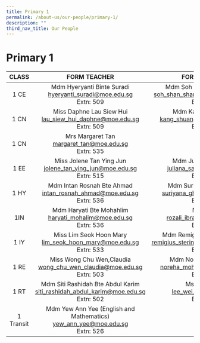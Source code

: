 ```yaml
---
title: Primary 1
permalink: /about-us/our-people/primary-1/
description: ""
third_nav_title: Our People
---
```

# Primary 1


| CLASS |  FORM TEACHER    |   FORM TEACHER         |
|:-----:|:---------------:|:-----------:|
|  1 CE | Mdm Hyeryanti Binte Suradi<br>[hyeryanti_suradi@moe.edu.sg](mailto:hyeryanti_suradi@moe.edu.sg)<br>Extn: 509            | Mdm Soh Shan Shan Serene<br>[soh_shan_shan_serene@moe.edu.sg](mailto:soh_shan_shan_serene@moe.edu.sg)<br>Extn: 533              |
|  1 CN | Miss Daphne Lau Siew Hui<br>[lau_siew_hui_daphne@moe.edu.sg](mailto:lau_siew_hui_daphne@moe.edu.sg)<br>Extn: 509       |Mdm Kang Shuangjuan<br>[kang_shuang_juan@moe.edu.sg](mailto:kang_shuangjuan@moe.edu.sg)<br>Extn: 509
|  1 CN | Mrs Margaret Tan<br>[margaret_tan@moe.edu.sg](mailto:margaret_tan@moe.edu.sg)<br>Extn: 535           | 
|  1 EE | Miss Jolene Tan Ying Jun<br>[jolene_tan_ying_jun@moe.edu.sg](mailto:jolene_tan_ying_jun@moe.edu.sg)<br>Extn: 515 |   Mdm Juliana Bte Sahak<br>[juliana_sahak@moe.edu.sg](mailto:juliana_sahak@moe.edu.sg)<br>Extn: 536  |
|  1 HY | Mdm Intan Rosnah Bte Ahmad<br>[intan_rosnah_ahmad@moe.edu.sg](mailto:intan_rosnah_ahmad@moe.edu.sg)<br>Extn: 536 |Mdm Suriyana Bte Ghapari<br>[suriyana_ghapari@moe.edu.sg](mailto:suriyana_ghapari@moe.edu.sg)<br>Extn: 581     |
|  1IN  | Mdm Haryati Bte Mohahlim<br>[haryati_mohalim@moe.edu.sg](mailto:haryati_mohalim@moe.edu.sg)<br>Extn: 536             |Mr Rozali<br>[rozali_ibrahim@moe.edu.sg](mailto:rozali_ibrahim@moe.edu.sg)<br>Extn: 543          |
|  1 IY |Miss Lim Seok Hoon Mary<br>[lim_seok_hoon_mary@moe.edu.sg](mailto:lim_seok_hoon_mary@moe.edu.sg)<br>Extn: 533         |Mdm Remigius Sterina Victoria<br>[remigius_sterina_victoria@moe.edu.sg](mailto:remigius_sterina_victoria@moe.edu.sg)<br>Extn: 507         |
|  1 RE | Miss Wong Chu Wen,Claudia<br>[wong_chu_wen_claudia@moe.edu.sg](mailto:wong_chu_wen_claudia@moe.edu.sg)<br>Extn: 503    | Mdm Noreha Bte Md Taib<br>[noreha_mohd_taib@moe.edu.sg](mailto:noreha_mohd_taib@moe.edu.sg)<br>Extn: 533       |
|  1 RT |  Mdm Siti Rashidah Bte Abdul Karim<br>[siti_rashidah_abdul_karim@moe.edu.sg](mailto:siti_rashidah_abdul_karim@moe.edu.sg)<br>Extn: 502           | Ms Lee Wei Ai<br>[lee_wei_ai@moe.edu.sg](mailto:lee_wei_ai@moe.edu.sg)<br>Extn: 577 |
|  1 Transit | Mdm Yew Ann Yee (English and Mathematics)<br>[yew_ann_yee@moe.edu.sg](mailto:yew_ann_yee@moe.edu.sg)<br>Extn: 526      |